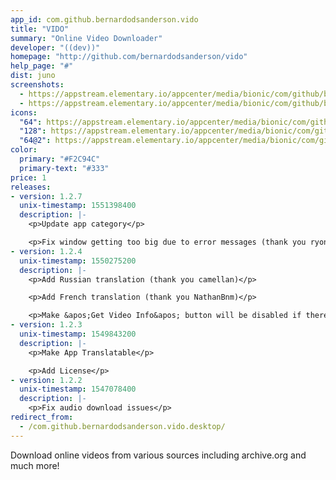 ```yaml
---
app_id: com.github.bernardodsanderson.vido
title: "VIDO"
summary: "Online Video Downloader"
developer: "((dev))"
homepage: "http://github.com/bernardodsanderson/vido"
help_page: "#"
dist: juno
screenshots:
  - https://appstream.elementary.io/appcenter/media/bionic/com/github/bernardodsanderson.vido/2D39DB6BF8D30D812860C0072F0F96CD/screenshots/image-1_orig.png
  - https://appstream.elementary.io/appcenter/media/bionic/com/github/bernardodsanderson.vido/2D39DB6BF8D30D812860C0072F0F96CD/screenshots/image-2_orig.png
icons:
  "64": https://appstream.elementary.io/appcenter/media/bionic/com/github/bernardodsanderson.vido/2D39DB6BF8D30D812860C0072F0F96CD/icons/64x64/com.github.bernardodsanderson.vido_com.github.bernardodsanderson.vido.png
  "128": https://appstream.elementary.io/appcenter/media/bionic/com/github/bernardodsanderson.vido/2D39DB6BF8D30D812860C0072F0F96CD/icons/128x128/com.github.bernardodsanderson.vido_com.github.bernardodsanderson.vido.png
  "64@2": https://appstream.elementary.io/appcenter/media/bionic/com/github/bernardodsanderson.vido/2D39DB6BF8D30D812860C0072F0F96CD/icons/64x64@2/com.github.bernardodsanderson.vido_com.github.bernardodsanderson.vido.png
color:
  primary: "#F2C94C"
  primary-text: "#333"
price: 1
releases:
- version: 1.2.7
  unix-timestamp: 1551398400
  description: |-
    <p>Update app category</p>

    <p>Fix window getting too big due to error messages (thank you ryonakano)</p>
- version: 1.2.4
  unix-timestamp: 1550275200
  description: |-
    <p>Add Russian translation (thank you camellan)</p>

    <p>Add French translation (thank you NathanBnm)</p>

    <p>Make &apos;Get Video Info&apos; button will be disabled if there&apos;s no url (thank you ryonakano)</p>
- version: 1.2.3
  unix-timestamp: 1549843200
  description: |-
    <p>Make App Translatable</p>

    <p>Add License</p>
- version: 1.2.2
  unix-timestamp: 1547078400
  description: |-
    <p>Fix audio download issues</p>
redirect_from:
  - /com.github.bernardodsanderson.vido.desktop/
---
```


<p>Download online videos from various sources including archive.org and much more!</p>